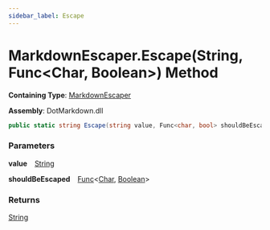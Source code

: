 ```yaml
---
sidebar_label: Escape
---
```


# MarkdownEscaper\.Escape\(String, Func&lt;Char, Boolean&gt;\) Method

**Containing Type**: [MarkdownEscaper](../index.md)

**Assembly**: DotMarkdown\.dll

```csharp
public static string Escape(string value, Func<char, bool> shouldBeEscaped = null)
```

### Parameters

**value** &ensp; [String](https://docs.microsoft.com/en-us/dotnet/api/system.string)

**shouldBeEscaped** &ensp; [Func](https://docs.microsoft.com/en-us/dotnet/api/system.func-2)&lt;[Char](https://docs.microsoft.com/en-us/dotnet/api/system.char), [Boolean](https://docs.microsoft.com/en-us/dotnet/api/system.boolean)&gt;

### Returns

[String](https://docs.microsoft.com/en-us/dotnet/api/system.string)

